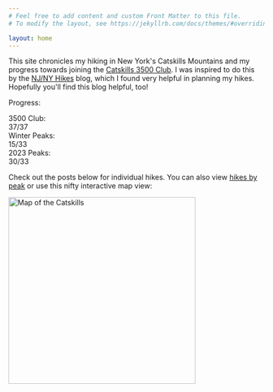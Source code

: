 ```yaml
---
# Feel free to add content and custom Front Matter to this file.
# To modify the layout, see https://jekyllrb.com/docs/themes/#overriding-theme-defaults

layout: home
---
```


This site chronicles my hiking in New York's Catskills Mountains and my progress towards joining the [Catskills 3500 Club][club]. I was inspired to do this by the [NJ/NY Hikes][njny] blog, which I found very helpful in planning my hikes. Hopefully you'll find this blog helpful, too!

Progress:

<div id="progress">
    <div class="progress-label">3500 Club:</div>
    <div id="progress-3500" class="progress-bar">
        <!--progress-3500-->
        <span class="winter complete" title="Balsam (Winter)"></span>
        <span class="winter complete" title="Blackhead (Winter)"></span>
        <span class="winter complete" title="Panther (Winter)"></span>
        <span class="winter complete" title="Slide (Winter)"></span>
        <span class="3500 complete" title="Balsam"></span>
        <span class="3500 complete" title="Balsam Cap"></span>
        <span class="3500 complete" title="Balsam Lake"></span>
        <span class="3500 complete" title="Bearpen"></span>
        <span class="3500 complete" title="Big Indian"></span>
        <span class="3500 complete" title="Black Dome"></span>
        <span class="3500 complete" title="Blackhead"></span>
        <span class="3500 complete" title="Cornell"></span>
        <span class="3500 complete" title="Eagle"></span>
        <span class="3500 complete" title="Fir"></span>
        <span class="3500 complete" title="Friday"></span>
        <span class="3500 complete" title="Halcott"></span>
        <span class="3500 complete" title="Hunter"></span>
        <span class="3500 complete" title="Indian Head"></span>
        <span class="3500 complete" title="Kaaterskill High Peak"></span>
        <span class="3500 complete" title="Lone"></span>
        <span class="3500 complete" title="Mount Sherrill"></span>
        <span class="3500 complete" title="North Dome"></span>
        <span class="3500 complete" title="Panther"></span>
        <span class="3500 complete" title="Peekamoose"></span>
        <span class="3500 complete" title="Plateau"></span>
        <span class="3500 complete" title="Rocky"></span>
        <span class="3500 complete" title="Rusk"></span>
        <span class="3500 complete" title="Slide"></span>
        <span class="3500 complete" title="Southwest Hunter"></span>
        <span class="3500 complete" title="Sugarloaf"></span>
        <span class="3500 complete" title="Table"></span>
        <span class="3500 complete" title="Thomas Cole"></span>
        <span class="3500 complete" title="Twin"></span>
        <span class="3500 complete" title="Vly"></span>
        <span class="3500 complete" title="Westkill"></span>
        <span class="3500 complete" title="Windham"></span>
        <span class="3500 complete" title="Wittenberg"></span>
        <span class="summary">37/37</span>
        <!--/progress-3500-->
    </div>
    <div class="progress-label">Winter Peaks:</div>
    <div id="progress-winter" class="progress-bar">
        <!--progress-winter-->
        <span class="winter complete" title="Balsam"></span>
        <span class="winter complete" title="Balsam Cap"></span>
        <span class="winter complete" title="Bearpen"></span>
        <span class="winter complete" title="Blackhead"></span>
        <span class="winter complete" title="Fir"></span>
        <span class="winter complete" title="Friday"></span>
        <span class="winter complete" title="Hunter"></span>
        <span class="winter complete" title="Lone"></span>
        <span class="winter complete" title="Panther"></span>
        <span class="winter complete" title="Peekamoose"></span>
        <span class="winter complete" title="Rocky"></span>
        <span class="winter complete" title="Slide"></span>
        <span class="winter complete" title="Southwest Hunter"></span>
        <span class="winter complete" title="Table"></span>
        <span class="winter complete" title="Vly"></span>
        <span class="winter incomplete" title="Balsam Lake"></span>
        <span class="winter incomplete" title="Big Indian"></span>
        <span class="winter incomplete" title="Black Dome"></span>
        <span class="winter incomplete" title="Cornell"></span>
        <span class="winter incomplete" title="Eagle"></span>
        <span class="winter incomplete" title="Halcott"></span>
        <span class="winter incomplete" title="Indian Head"></span>
        <span class="winter incomplete" title="Kaaterskill High Peak"></span>
        <span class="winter incomplete" title="Mount Sherrill"></span>
        <span class="winter incomplete" title="North Dome"></span>
        <span class="winter incomplete" title="Plateau"></span>
        <span class="winter incomplete" title="Rusk"></span>
        <span class="winter incomplete" title="Sugarloaf"></span>
        <span class="winter incomplete" title="Thomas Cole"></span>
        <span class="winter incomplete" title="Twin"></span>
        <span class="winter incomplete" title="Westkill"></span>
        <span class="winter incomplete" title="Windham"></span>
        <span class="winter incomplete" title="Wittenberg"></span>
        <span class="summary">15/33</span>
        <!--/progress-winter-->
    </div>
    <div class="progress-label">2023 Peaks:</div>
    <div id="progress-2023" class="progress-bar">
        <!--progress-2023-->
        <span class="complete" title="Balsam"></span>
        <span class="complete" title="Balsam Cap"></span>
        <span class="complete" title="Balsam Lake"></span>
        <span class="complete" title="Bearpen"></span>
        <span class="complete" title="Big Indian"></span>
        <span class="complete" title="Blackhead"></span>
        <span class="complete" title="Cornell"></span>
        <span class="complete" title="Eagle"></span>
        <span class="complete" title="Fir"></span>
        <span class="complete" title="Friday"></span>
        <span class="complete" title="Halcott"></span>
        <span class="complete" title="Hunter"></span>
        <span class="complete" title="Indian Head"></span>
        <span class="complete" title="Kaaterskill High Peak"></span>
        <span class="complete" title="Lone"></span>
        <span class="complete" title="Mount Sherrill"></span>
        <span class="complete" title="North Dome"></span>
        <span class="complete" title="Panther"></span>
        <span class="complete" title="Peekamoose"></span>
        <span class="complete" title="Plateau"></span>
        <span class="complete" title="Rocky"></span>
        <span class="complete" title="Rusk"></span>
        <span class="complete" title="Slide"></span>
        <span class="complete" title="Southwest Hunter"></span>
        <span class="complete" title="Sugarloaf"></span>
        <span class="complete" title="Table"></span>
        <span class="complete" title="Twin"></span>
        <span class="complete" title="Vly"></span>
        <span class="complete" title="Westkill"></span>
        <span class="complete" title="Wittenberg"></span>
        <span class="incomplete" title="Black Dome"></span>
        <span class="incomplete" title="Thomas Cole"></span>
        <span class="incomplete" title="Windham"></span>
        <span class="summary">30/33</span>
        <!--/progress-2023-->
    </div>
</div>

Check out the posts below for individual hikes. You can also view [hikes by peak] or use this nifty interactive map view:

[<img src="/catskills/assets/img/map-preview.png" width="368" height="368" alt="Map of the Catskills">](map/)

[club]: http://catskill-3500-club.org/
[njny]: https://www.njnyhikes.com/p/map.html
[hikes by peak]: peaks.html
